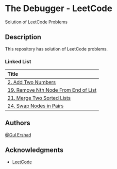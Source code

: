 # The Debugger - LeetCode

Solution of LeetCode Problems

## Description

This repository has solution of LeetCode problems.

### Linked List

| Title        										   														 						|
| :-------------------------------------------------------------------------------------------------------------------------------- 				|
| [2. Add Two Numbers](https://github.com/gmershad/thedebugger/blob/main/Linked%20List/addTwoNumbers.py)   	 					 	| 
| [19. Remove Nth Node From End of List](https://github.com/gmershad/thedebugger/blob/main/Linked%20List/removeNthNodefromend.py)   	 			|
| [21. Merge Two Sorted Lists](https://github.com/gmershad/thedebugger/blob/main/Linked%20List/merteTwoSortedList.py)   	 				|
| [24. Swap Nodes in Pairs](https://github.com/gmershad/thedebugger/blob/main/Linked%20List/swapNodesInPairs.py)   	 					| 
	

## Authors

[@Gul Ershad](https://mailtogulershad.medium.com/)


## Acknowledgments

* [LeetCode](https://leetcode.com/)
